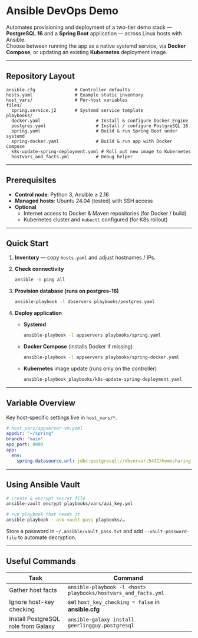 # Ansible DevOps Demo

Automates provisioning and deployment of a two-tier demo stack — **PostgreSQL 16** and a **Spring Boot** application — across Linux hosts with Ansible.  
Choose between running the app as a native systemd service, via **Docker Compose**, or updating an existing **Kubernetes** deployment image.

---

## Repository Layout

```
ansible.cfg               # Controller defaults
hosts.yaml                # Example static inventory
host_vars/                # Per-host variables
files/
  spring.service.j2       # Systemd service template
playbooks/
  docker.yaml                     # Install & configure Docker Engine
  postgres.yaml                   # Install / configure PostgreSQL 16
  spring.yaml                     # Build & run Spring Boot under systemd
  spring-docker.yaml              # Build & run app with Docker Compose
  k8s-update-spring-deployment.yaml # Roll out new image to Kubernetes
  hostvars_and_facts.yml          # Debug helper
```

---

## Prerequisites

* **Control node**: Python 3, Ansible ≥ 2.16
* **Managed hosts**: Ubuntu 24.04 (tested) with SSH access
* **Optional**
  * Internet access to Docker & Maven repositories (for Docker / build)
  * Kubernetes cluster and `kubectl` configured (for K8s rollout)

---

## Quick Start

1. **Inventory** — copy `hosts.yaml` and adjust hostnames / IPs.

2. **Check connectivity**
   ```bash
   ansible -m ping all
   ```

3. **Provision database (runs on postgres-16)**
   ```bash
   ansible-playbook -l dbservers playbooks/postgres.yaml
   ```

4. **Deploy application**

   * **Systemd**
     ```bash
     ansible-playbook -l appservers playbooks/spring.yaml
     ```

   * **Docker Compose** (installs Docker if missing)
     ```bash
     ansible-playbook -l appservers playbooks/spring-docker.yaml
     ```

   * **Kubernetes** image update (runs only on the controller)
     ```bash
     ansible-playbook playbooks/k8s-update-spring-deployment.yaml
     ```

---

## Variable Overview

Key host-specific settings live in `host_vars/*`.

```yaml
# host_vars/appserver-vm.yaml
appdir: "~/spring"
branch: "main"
app_port: 8080
app:
  env:
    spring.datasource.url: jdbc:postgresql://dbserver:5432/homesharing
```

---

## Using Ansible Vault

```bash
# create & encrypt secret file
ansible-vault encrypt playbooks/vars/api_key.yml

# run playbook that needs it
ansible-playbook --ask-vault-pass playbooks/…
```
Store a password in `~/.ansible/vault_pass.txt` and add `--vault-password-file` to automate decryption.

---

## Useful Commands

| Task | Command |
|------|---------|
| Gather host facts | `ansible-playbook -l <host> playbooks/hostvars_and_facts.yml` |
| Ignore host-key checking | set `host_key_checking = false` in **ansible.cfg** |
| Install PostgreSQL role from Galaxy | `ansible-galaxy install geerlingguy.postgresql` |